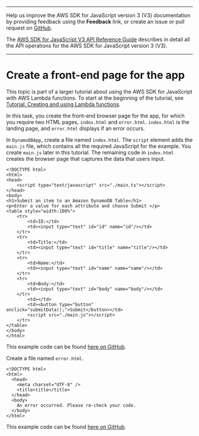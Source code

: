 --------

Help us improve the AWS SDK for JavaScript version 3 \(V3\) documentation by providing feedback using the **Feedback** link, or create an issue or pull request on [GitHub](https://github.com/awsdocs/aws-sdk-for-javascript-v3)\.

 The [AWS SDK for JavaScript V3 API Reference Guide](https://docs.aws.amazon.com/AWSJavaScriptSDK/v3/latest/index.html) describes in detail all the API operations for the AWS SDK for JavaScript version 3 \(V3\)\.

--------

# Create a front\-end page for the app<a name="cross-service-submitdata-front-end"></a>

This topic is part of a larger tutorial about using the AWS SDK for JavaScript with AWS Lambda functions\. To start at the beginning of the tutorial, see [Tutorial: Creating and using Lambda functions](https://docs.aws.amazon.com/sdk-for-javascript/v2/developer-guide/sdk-cross-service-example-submitting-data.html)\. 

In this task, you create the front\-end browser page for the app, for which you require two HTML pages, `index.html` and `error.html`\. `index.html` is the landing page, and `error.html` displays if an error occurs\.

In `DynamoDBApp`, create a file named `index.html`\. The `script` element adds the `main.js` file, which contains all the required JavaScript for the example\. You create `main.js` later in this tutorial\. The remaining code in `index.html` creates the browser page that captures the data that users input\.

```
<!DOCTYPE html>
<html>
<head>
    <script type="text/javascript" src="./main.ts"></script>
</head>
<body>
<h1>Submit an item to an Amazon DynamoDB Table</h1>
<p>Enter a value for each attribute and choose Submit </p>
<table style="width:100%">
    <tr>
        <td>ID:</td>
        <td><input type="text" id="id" name="id"/></td>
    </tr>
    <tr>
        <td>Title:</td>
        <td><input type="text" id="title" name="title"/></td>
    </tr>
    <tr>
        <td>Name:</td>
        <td><input type="text" id="name" name="name"/></td>
    </tr>
    <tr>
        <td>Body:</td>
        <td><input type="text" id="body" name="body"/></td>
    </tr>
        <td></td>
        <td><button type="button" onclick="submitData();">Submit</button></td>
        <script src="./main.js"></script>
    </tr>
</table>
</body>
</html>
```

This example code can be found [here on GitHub](https://github.com/awsdocs/aws-doc-sdk-examples/blob/master/javascriptv3/example_code/cross-services/submit-data-app/src/dynamoApp/index.html)\.

Create a file named `error.html`\.

```
<!DOCTYPE html>
<html>
  <head>
    <meta charset="UTF-8" />
    <title>title</title>
  </head>
  <body>
    An error occurred. Please re-check your code.
  </body>
</html>
```

This example code can be found [here on GitHub](https://github.com/awsdocs/aws-doc-sdk-examples/blob/master/javascriptv3/example_code/cross-services/submit-data-app/src/dynamoApp/error.html)\.
